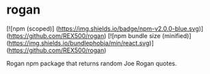 # rogan

[![npm (scoped)]
(https://img.shields.io/badge/npm-v2.0.0-blue.svg)]
(https://github.com/REX500/rogan)
[![npm bundle size (minified)]
(https://img.shields.io/bundlephobia/min/react.svg)]
(https://github.com/REX500/rogan)

Rogan npm package that returns random Joe Rogan quotes.
